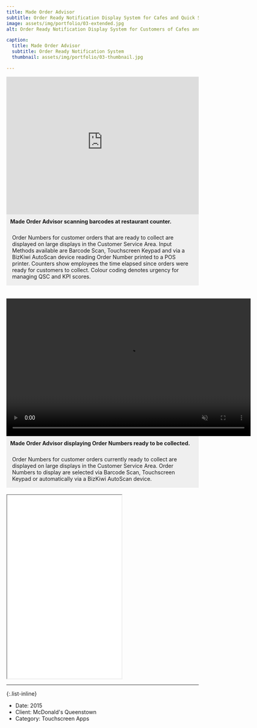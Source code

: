 ```yaml
---
title: Made Order Advisor
subtitle: Order Ready Notification Display System for Cafes and Quick Service Restaurants
image: assets/img/portfolio/03-extended.jpg
alt: Order Ready Notification Display System for Customers of Cafes and Quick Service Restaurants.

caption: 
  title: Made Order Advisor
  subtitle: Order Ready Notification System
  thumbnail: assets/img/portfolio/03-thumbnail.jpg

---
```

<div style="background-color:#EFEFEF;padding:0px;overflow-y:visible;"><!-- <iframe width="300" height="167"  -->
<iframe id="project3-video1" height="360" width="640" style="width:100%;height:360px;display:block;overflow:visible;" src="https://www.youtube-nocookie.com/embed/SiT5GxiCHtM?controls=0" title="YouTube video player" frameborder="0" allow="autoplay;" allowfullscreen></iframe>
</div>
<div style="background-color:#EFEFEF;padding:10px;">
<strong>Made Order Advisor scanning barcodes at restaurant counter.</strong>
</div>
<div style="background-color:#EFEFEF;padding:15px;text-align:left;">
Order Numbers for customer orders that are ready to collect are displayed on large displays in the Customer Service Area.
Input Methods available are Barcode Scan, Touchscreen Keypad and via a BizKiwi AutoScan device reading Order Number printed to a POS printer.
Counters show employees the time elapsed since orders were ready for customers to collect. Colour coding denotes urgency for managing QSC and KPI scores.
</div>
<br/><br />

<div style="background-color:#EFEFEF;padding:0;">
<!--
<iframe src="https://drive.google.com/file/d/1AnEbX6UsIfA3J6ikb82c789IYRSXr-9l/view" width="640" height="360" allow="autoplay;" allowfullscreen style="width:100%;margin:0;"></iframe>-->
<!--
<iframe id="project3-video2" height="360" width="640" style="width:100%;height:360px;display:inline;overflow:visible;" src="https://www.youtube-nocookie.com/embed/a--9VBdia_M?controls=0" title="YouTube video player" frameborder="0" allow="accelerometer; autoplay; clipboard-write; encrypted-media; gyroscope; picture-in-picture" allowfullscreen></iframe>
-->
<video width="640" height="360" autoplay muted>
  <source src="assets/vid/made-order-advisor-order-numbers-on-customer-screens-4k30.mp4" type="video/mp4">
Your browser does not support the video tag.
</video>
</div>
<div style="background-color:#EFEFEF;padding:10px;">
<strong>Made Order Advisor displaying Order Numbers ready to be collected.</strong>
</div>
<div style="background-color:#EFEFEF;padding:15px;text-align:left;">
Order Numbers for customer orders currently ready to collect are displayed on large displays in the Customer Service Area. Order Numbers to display are selected via Barcode Scan, Touchscreen Keypad or automatically via a BizKiwi AutoScan device.
</div><br/>

<iframe src="made-order-advisor-scanning-barcodes-at-counter-720p30fps.mp4 width="640" height="480" allow="autoplay"></iframe>

---
{:.list-inline}
- Date: 2015
- Client: McDonald's Queenstown
- Category: Touchscreen Apps


